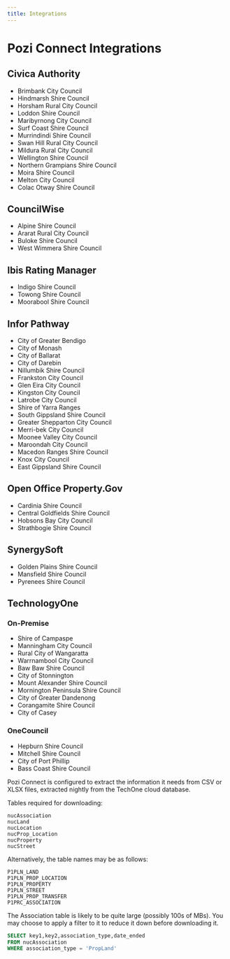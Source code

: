 ```yaml
---
title: Integrations
---
```


# Pozi Connect Integrations

## Civica Authority

* Brimbank City Council
* Hindmarsh Shire Council
* Horsham Rural City Council
* Loddon Shire Council
* Maribyrnong City Council
* Surf Coast Shire Council
* Murrindindi Shire Council
* Swan Hill Rural City Council
* Mildura Rural City Council
* Wellington Shire Council
* Northern Grampians Shire Council
* Moira Shire Council
* Melton City Council
* Colac Otway Shire Council

## CouncilWise

* Alpine Shire Council
* Ararat Rural City Council
* Buloke Shire Council
* West Wimmera Shire Council

## Ibis Rating Manager

* Indigo Shire Council
* Towong Shire Council
* Moorabool Shire Council

## Infor Pathway

* City of Greater Bendigo
* City of Monash
* City of Ballarat
* City of Darebin
* Nillumbik Shire Council
* Frankston City Council
* Glen Eira City Council
* Kingston City Council
* Latrobe City Council
* Shire of Yarra Ranges
* South Gippsland Shire Council
* Greater Shepparton City Council
* Merri-bek City Council
* Moonee Valley City Council
* Maroondah City Council
* Macedon Ranges Shire Council
* Knox City Council
* East Gippsland Shire Council

## Open Office Property.Gov

* Cardinia Shire Council
* Central Goldfields Shire Council
* Hobsons Bay City Council
* Strathbogie Shire Council

## SynergySoft

* Golden Plains Shire Council
* Mansfield Shire Council
* Pyrenees Shire Council

## TechnologyOne

### On-Premise

* Shire of Campaspe
* Manningham City Council
* Rural City of Wangaratta
* Warrnambool City Council
* Baw Baw Shire Council
* City of Stonnington
* Mount Alexander Shire Council
* Mornington Peninsula Shire Council
* City of Greater Dandenong
* Corangamite Shire Council
* City of Casey

### OneCouncil

* Hepburn Shire Council
* Mitchell Shire Council
* City of Port Phillip
* Bass Coast Shire Council

Pozi Connect is configured to extract the information it needs from CSV or XLSX files, extracted nightly from the TechOne cloud database.

Tables required for downloading:

```
nucAssociation
nucLand
nucLocation
nucProp_Location
nucProperty
nucStreet
```

Alternatively, the table names may be as follows:

```
P1PLN_LAND
P1PLN_PROP_LOCATION
P1PLN_PROPERTY
P1PLN_STREET
P1PLN_PROP_TRANSFER
P1PRC_ASSOCIATION
```

The Association table is likely to be quite large (possibly 100s of MBs). You may choose to apply a filter to it to reduce it down before downloading it.

```sql
SELECT key1,key2,association_type,date_ended
FROM nucAssociation
WHERE association_type = 'PropLand'
```

